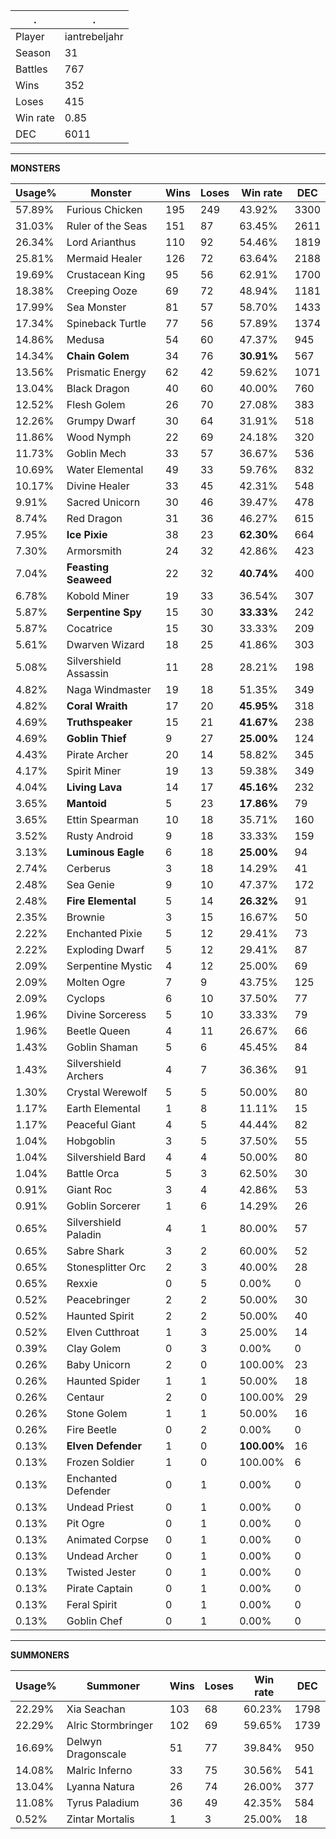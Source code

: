 .|.
|-|-
Player|iantrebeljahr
Season|31
Battles|767
Wins|352
Loses|415
Win rate|0.85
DEC|6011

---
**MONSTERS**

Usage%|Monster|Wins|Loses|Win rate|DEC|
-|-|-|-|-|-|
57.89%|Furious Chicken|195|249|43.92%|3300|
31.03%|Ruler of the Seas|151|87|63.45%|2611|
26.34%|Lord Arianthus|110|92|54.46%|1819|
25.81%|Mermaid Healer|126|72|63.64%|2188|
19.69%|Crustacean King|95|56|62.91%|1700|
18.38%|Creeping Ooze|69|72|48.94%|1181|
17.99%|Sea Monster|81|57|58.70%|1433|
17.34%|Spineback Turtle|77|56|57.89%|1374|
14.86%|Medusa|54|60|47.37%|945|
14.34%|**Chain Golem**|34|76|**30.91%**|567|
13.56%|Prismatic Energy|62|42|59.62%|1071|
13.04%|Black Dragon|40|60|40.00%|760|
12.52%|Flesh Golem|26|70|27.08%|383|
12.26%|Grumpy Dwarf|30|64|31.91%|518|
11.86%|Wood Nymph|22|69|24.18%|320|
11.73%|Goblin Mech|33|57|36.67%|536|
10.69%|Water Elemental|49|33|59.76%|832|
10.17%|Divine Healer|33|45|42.31%|548|
9.91%|Sacred Unicorn|30|46|39.47%|478|
8.74%|Red Dragon|31|36|46.27%|615|
7.95%|**Ice Pixie**|38|23|**62.30%**|664|
7.30%|Armorsmith|24|32|42.86%|423|
7.04%|**Feasting Seaweed**|22|32|**40.74%**|400|
6.78%|Kobold Miner|19|33|36.54%|307|
5.87%|**Serpentine Spy**|15|30|**33.33%**|242|
5.87%|Cocatrice|15|30|33.33%|209|
5.61%|Dwarven Wizard|18|25|41.86%|303|
5.08%|Silvershield Assassin|11|28|28.21%|198|
4.82%|Naga Windmaster|19|18|51.35%|349|
4.82%|**Coral Wraith**|17|20|**45.95%**|318|
4.69%|**Truthspeaker**|15|21|**41.67%**|238|
4.69%|**Goblin Thief**|9|27|**25.00%**|124|
4.43%|Pirate Archer|20|14|58.82%|345|
4.17%|Spirit Miner|19|13|59.38%|349|
4.04%|**Living Lava**|14|17|**45.16%**|232|
3.65%|**Mantoid**|5|23|**17.86%**|79|
3.65%|Ettin Spearman|10|18|35.71%|160|
3.52%|Rusty Android|9|18|33.33%|159|
3.13%|**Luminous Eagle**|6|18|**25.00%**|94|
2.74%|Cerberus|3|18|14.29%|41|
2.48%|Sea Genie|9|10|47.37%|172|
2.48%|**Fire Elemental**|5|14|**26.32%**|91|
2.35%|Brownie|3|15|16.67%|50|
2.22%|Enchanted Pixie|5|12|29.41%|73|
2.22%|Exploding Dwarf|5|12|29.41%|87|
2.09%|Serpentine Mystic|4|12|25.00%|69|
2.09%|Molten Ogre|7|9|43.75%|125|
2.09%|Cyclops|6|10|37.50%|77|
1.96%|Divine Sorceress|5|10|33.33%|79|
1.96%|Beetle Queen|4|11|26.67%|66|
1.43%|Goblin Shaman|5|6|45.45%|84|
1.43%|Silvershield Archers|4|7|36.36%|91|
1.30%|Crystal Werewolf|5|5|50.00%|80|
1.17%|Earth Elemental|1|8|11.11%|15|
1.17%|Peaceful Giant|4|5|44.44%|82|
1.04%|Hobgoblin|3|5|37.50%|55|
1.04%|Silvershield Bard|4|4|50.00%|80|
1.04%|Battle Orca|5|3|62.50%|30|
0.91%|Giant Roc|3|4|42.86%|53|
0.91%|Goblin Sorcerer|1|6|14.29%|26|
0.65%|Silvershield Paladin|4|1|80.00%|57|
0.65%|Sabre Shark|3|2|60.00%|52|
0.65%|Stonesplitter Orc|2|3|40.00%|28|
0.65%|Rexxie|0|5|0.00%|0|
0.52%|Peacebringer|2|2|50.00%|30|
0.52%|Haunted Spirit|2|2|50.00%|40|
0.52%|Elven Cutthroat|1|3|25.00%|14|
0.39%|Clay Golem|0|3|0.00%|0|
0.26%|Baby Unicorn|2|0|100.00%|23|
0.26%|Haunted Spider|1|1|50.00%|18|
0.26%|Centaur|2|0|100.00%|29|
0.26%|Stone Golem|1|1|50.00%|16|
0.26%|Fire Beetle|0|2|0.00%|0|
0.13%|**Elven Defender**|1|0|**100.00%**|16|
0.13%|Frozen Soldier|1|0|100.00%|6|
0.13%|Enchanted Defender|0|1|0.00%|0|
0.13%|Undead Priest|0|1|0.00%|0|
0.13%|Pit Ogre|0|1|0.00%|0|
0.13%|Animated Corpse|0|1|0.00%|0|
0.13%|Undead Archer|0|1|0.00%|0|
0.13%|Twisted Jester|0|1|0.00%|0|
0.13%|Pirate Captain|0|1|0.00%|0|
0.13%|Feral Spirit|0|1|0.00%|0|
0.13%|Goblin Chef|0|1|0.00%|0|

---
**SUMMONERS**

Usage%|Summoner|Wins|Loses|Win rate|DEC|
-|-|-|-|-|-|
22.29%|Xia Seachan|103|68|60.23%|1798|
22.29%|Alric Stormbringer|102|69|59.65%|1739|
16.69%|Delwyn Dragonscale|51|77|39.84%|950|
14.08%|Malric Inferno|33|75|30.56%|541|
13.04%|Lyanna Natura|26|74|26.00%|377|
11.08%|Tyrus Paladium|36|49|42.35%|584|
0.52%|Zintar Mortalis|1|3|25.00%|18|
